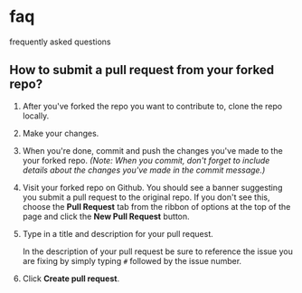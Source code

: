 # faq
frequently asked questions

## How to submit a pull request from your forked repo?

1. After you've forked the repo you want to contribute to, clone the repo locally.


2. Make your changes.


3. When you're done, commit and push the changes you've made to the your forked repo.
_(Note: When you commit, don't forget to include details about the changes you've made in the commit message.)_


4. Visit your forked repo on Github. You should see a banner suggesting you submit a pull request to the original repo. 
If you don't see this, choose the **Pull Request** tab from the ribbon of options at the top of the page and click the 
**New Pull Request** button.
    
    
5. Type in a title and description for your pull request.

   In the description of your pull request be sure to reference the issue you are fixing by simply typing
   `#` followed by the issue number.


6. Click **Create pull request**.